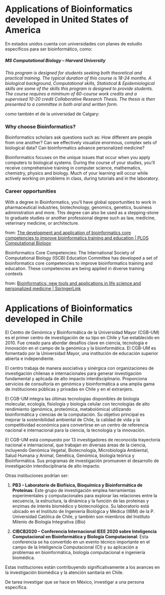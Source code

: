 # Applications of Bioinformatics developed in United States of America

En estados unidos cuenta con universidades con planes de estudio específicos para ser bioinformático, como:
<h5> MS Computational Biology – Harvard University</h5>
<p><cite>This program is designed for students seeking both theoretical and practical training. The typical duration of this course is 18-24 months. A biological background, Computational skills, Statistical & Epidemiological skills are some of the skills this program is designed to provide students. The course requires a minimum of 60-course work credits and a supervised 10-20 credit Collaborative Research Thesis. The thesis is then presented to a committee in both oral and written form.</cite></p>

como también el de la universidad de Calgary:
<p><cite>
<h3>Why choose Bioinformatics?</h3>

Bioinformatics scholars ask questions such as: How different are people from one another? Can we effectively visualize enormous, complex sets of biological data? Can bioinformatics advance personalized medicine?

Bioinformatics focuses on the unique issues that occur when you apply computers to biological systems. During the course of your studies, you'll receive comprehensive training in computer science, mathematics, chemistry, physics and biology. Much of your learning will occur while actively working on problems in class, during tutorials and in the laboratory.

<h3>Career opportunities</h3>

​With a degree in Bioinformatics, you’ll have global opportunities to work in pharmaceutical industries, biotechnology, genomics, genetics, business administration and more. This degree can also be used as a stepping-stone to graduate studies or another professional degree such as law, medicine, veterinary medicine, or architecture.
</cite></p>

from: [The development and application of bioinformatics core competencies to improve bioinformatics training and education | PLOS Computational Biology](https://journals.plos.org/ploscompbiol/article?id=10.1371/journal.pcbi.1005772)

Bioinformatics Core Competencies: The International Society of Computational Biology (ISCB) Education Committee has developed a set of bioinformatics core competencies to improve bioinformatics training and education. These competencies are being applied in diverse training contexts

from:
[Bioinformatics: new tools and applications in life science and personalized medicine | SpringerLink](https://link.springer.com/article/10.1007/s00253-020-11056-2)

# Applications of Bioinformatics developed in Chile

El Centro de Genómica y Bioinformática de la Universidad Mayor (CGB-UM) es el primer centro de investigación de su tipo en Chile y fue establecido en 2010. Fue creado para abordar desafíos clave en ciencia, tecnología e innovación en el campo de la genómica y la bioinformática. El CGB-UM es fomentado por la Universidad Mayor, una institución de educación superior abierta e independiente.

El centro trabaja de manera asociativa y sinérgica con organizaciones de investigación chilenas e internacionales para generar investigación fundamental y aplicada de alto impacto interdisciplinario. Proporciona servicios de consultoría en genómica y bioinformática a una amplia gama de instituciones públicas y privadas en Chile y en el extranjero.

El CGB-UM integra las últimas tecnologías disponibles de biología molecular, ecología, fisiología y biología celular con tecnologías de alto rendimiento (genómica, proteómica, metabolómica) utilizando bioinformática y ciencias de la computación. Su objetivo principal es mejorar la sostenibilidad ambiental de Chile, la calidad de vida y la competitividad económica para convertirse en un centro de referencia nacional e internacional para la ciencia, la tecnología y la innovación.

El CGB-UM está compuesto por 13 investigadores de reconocida trayectoria nacional e internacional, que trabajan en diversas áreas de la ciencia, incluyendo Genómica Vegetal, Biotecnología, Microbiología Ambiental, Salud Humana y Animal, Genética, Genómica, biología teórica y Bioinformática. Sus programas de investigación promueven el desarrollo de investigación interdisciplinaria de alto impacto.

Otras instituciones podrían ser:

1. **PB3 – Laboratorio de Biofísica, Bioquímica y Bioinformática de Proteínas**: Este grupo de investigación emplea herramientas experimentales y computacionales para explorar las relaciones entre la secuencia, la estructura, la dinámica y la función de las proteínas y enzimas de interés biomédico y biotecnológico. Su laboratorio está ubicado en el Instituto de Ingeniería Biológica y Médica (IIBM) de la P. Universidad Católica de Chile, y también son miembros del Instituto Milenio de Biología Integrativa (iBio)

2. **CIBCB2020 – Conferencia Internacional IEEE 2020 sobre Inteligencia Computacional en Bioinformática y Biología Computacional**: Esta conferencia se ha convertido en un evento técnico importante en el campo de la Inteligencia Computacional (CI) y su aplicación a problemas en bioinformática, biología computacional e ingeniería biomédica.

Estas instituciones están contribuyendo significativamente a los avances en la investigación biomédica y la atención sanitaria en Chile.

De tarea investigar que se hace en México, investigar a una persona especifica.
